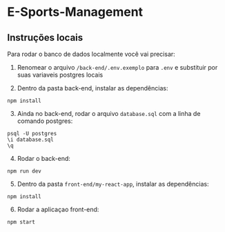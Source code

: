 # E-Sports-Management

## Instruções locais

Para rodar o banco de dados localmente você vai precisar:

1. Renomear o arquivo `/back-end/.env.exemplo` para `.env` e substituir por suas variaveis postgres locais

2. Dentro da pasta back-end, instalar as dependências:

```
npm install
```

3. Ainda no back-end, rodar o arquivo `database.sql` com a linha de comando postgres:

```
psql -U postgres 
\i database.sql
\q
```

4. Rodar o back-end:

```
npm run dev
```

5. Dentro da pasta `front-end/my-react-app`, instalar as dependências:

```
npm install
```

6. Rodar a aplicaçao front-end:

```
npm start
```
